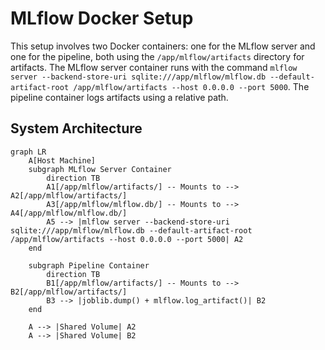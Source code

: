 # MLflow Docker Setup

This setup involves two Docker containers: one for the MLflow server and one for the pipeline, both using the `/app/mlflow/artifacts` directory for artifacts. The MLflow server container runs with the command `mlflow server --backend-store-uri sqlite:///app/mlflow/mlflow.db --default-artifact-root /app/mlflow/artifacts --host 0.0.0.0 --port 5000`. The pipeline container logs artifacts using a relative path.

## System Architecture

```mermaid
graph LR
    A[Host Machine] 
    subgraph MLflow Server Container
        direction TB
        A1[/app/mlflow/artifacts/] -- Mounts to --> A2[/app/mlflow/artifacts/]
        A3[/app/mlflow/mlflow.db/] -- Mounts to --> A4[/app/mlflow/mlflow.db/]
        A5 --> |mlflow server --backend-store-uri sqlite:///app/mlflow/mlflow.db --default-artifact-root /app/mlflow/artifacts --host 0.0.0.0 --port 5000| A2
    end

    subgraph Pipeline Container
        direction TB
        B1[/app/mlflow/artifacts/] -- Mounts to --> B2[/app/mlflow/artifacts/]
        B3 --> |joblib.dump() + mlflow.log_artifact()| B2
    end

    A --> |Shared Volume| A2
    A --> |Shared Volume| B2
```